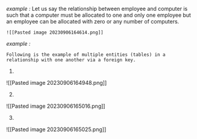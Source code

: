 *example :*
	Let us say the relationship between employee and computer is such that a computer must be allocated to one and only one employee but an employee can be allocated with zero or any number of computers.
	
	![[Pasted image 20230906164614.png]]

*example :*

	Following is the example of multiple entities (tables) in a relationship with one another via a foreign key.

1.
![[Pasted image 20230906164948.png]]

2.
![[Pasted image 20230906165016.png]]

3.
![[Pasted image 20230906165025.png]]